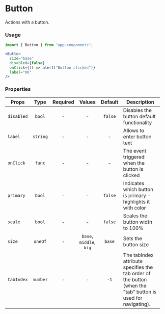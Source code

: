 # Button

Actions with a button.

### Usage

```js
import { Button } from "app-components";
```

```jsx
<Button
  size="base"
  disabled={false}
  onClick={() => alert("Button clicked")}
  label="OK"
/>
```

### Properties

| Props      |   Type   | Required |         Values          | Default | Description                                           |
| ---------- | :------: | :------: | :---------------------: | :-----: | ----------------------------------------------------- |
| `disabled` |  `bool`  |    -     |            -            | `false` | Disables the button default functionality             |
| `label`    | `string` |    -     |            -            |    -    | Allows to enter button text                           |
| `onClick`  |  `func`  |    -     |            -            |    -    | The event triggered when the button is clicked        |
| `primary`  |  `bool`  |    -     |            -            | `false` | Indicates which button is primary - highlights it with color                      |
| `scale`    |  `bool`  |    -     |            -            | `false` | Scales the button width to 100%                       |
| `size`     | `oneOf`  |    -     | `base`, `middle`, `big` | `base`  | Sets the button size                                      |
| `tabIndex` | `number` |    -     |            -            |  `-1`   | The tabIndex attribute specifies the tab order of the button (when the "tab" button is used for navigating).                             |
